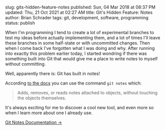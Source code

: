 slug: gits-hidden-feature-notes
published: Sun, 04 Mar 2018 at 08:37 PM
updated: Thu, 21 Oct 2021 at 02:27 AM
title: Git's Hidden Feature: Notes
author: Brian Schrader
tags: git, development, software, programming
status: publish

When I'm programming I tend to create a lot of experimental branches to test my ideas before actually implementing them, and a lot of times I'll leave these branches in some half-state or with uncommitted changes. Then when I come back I've forgotten what I was doing and why. After running into exactly this problem earlier today, I started wondring if there was something built into Git that would give me a place to write notes to myself without committing.

Well, apparently there is: Git has built in notes!

According [to the docs][docs] you can use the command `git notes` which:

> Adds, removes, or reads notes attached to objects, without touching the objects themselves.

It's always exciting for me to discover a cool new tool, and even more so when I learn more about one I already use.

[Git Notes Documentation &#8594;][docs]

[docs]: https://git-scm.com/docs/git-notes
